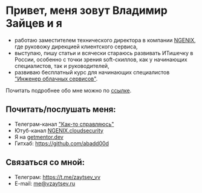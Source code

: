 # Привет, меня зовут Владимир Зайцев и я

- работаю заместителем технического директора в компании [NGENIX](https://ngenix.net), где руковожу дирекцией клиентского сервиса,
- выступаю, пишу статьи и всячески стараюсь развивать ИТишечку в России, особенно с точки зрения  soft-скиллов, как у начинающих специалистов, так и руководителей,
- развиваю бесплатный курс для начинающих специалистов ["Инженер облачных сервисов"](https://github.com/abadd00d/web-for-juniors).

Почитать подробнее обо мне можно по [ссылке](https://github.com/abadd00d/web-for-juniors?tab=readme-ov-file#%D0%BE%D0%B1-%D0%B0%D0%B2%D1%82%D0%BE%D1%80%D0%B5).

## Почитать/послушать меня:
- Телеграм-канал ["Как-то справляюсь"](https://t.me/smhowimanage)
- Ютуб-канал [NGENIX.cloudsecurity](https://www.youtube.com/channel/UCl4q90yLzaGOPlUngOa_4Vg)
- Я на [getmentor.dev](https://getmentor.dev/mentor/vladimir-zaycev-4235)
- Гитхаб: https://github.com/abadd00d

## Связаться со мной:
- Телеграм: https://t.me/zaytsev_vv
- E-mail: me@vzaytsev.ru
